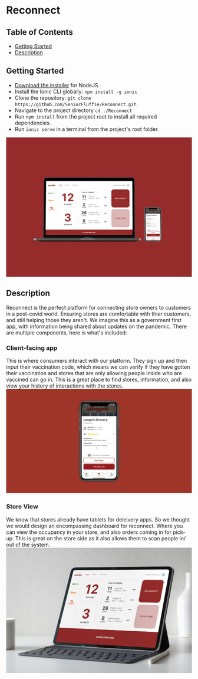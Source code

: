 # Reconnect

## Table of Contents
- [Getting Started](#getting-started)
- [Description](#description)

## Getting Started

* [Download the installer](https://nodejs.org/) for NodeJS.
* Install the Ionic CLI globally: `npm install -g ionic`
* Clone the repository: `git clone https://github.com/SeniorFluffie/Reconnect.git`.
* Navigate to the project directory `cd ./Reconnect`
* Run `npm install` from the project root to install all required dependencies.
* Run `ionic serve` in a terminal from the project's root folder.

![Both Views](public/assets/img/Desktop-Mobile.png)

## Description
Reconnect is the perfect platform for connecting store owners to customers in a post-covid world. Ensuring stores are comfortable with thier customers, and still helping those they aren't. We imagine this as a government first app, with information being shared about updates on the pandemic. There are multiple components, here is what's included:

### Client-facing app
This is where consumers interact with our platform. They sign up and then input their vaccination code, which means we can verify if they have gotten their vaccination and stores that are only allowing people inside who are vaccined can go in. This is a great place to find stores, information, and also view your history of interactions with the stores.
![Customer View](public/assets/img/Mobile.png)

### Store View
We know that stores already have tablets for deleivery apps. So we thought we would design an encompassing dashboard for reconnect. Where you can view the occupancy in your store, and also orders coming in for pick-up. This is great on the store side as it also allows them to scan people in/ out of the system.
![Store View](public/assets/img/Desktop-Tablet.png)
